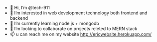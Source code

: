 - 👋 Hi, I’m @tech-911
- 👀 I’m interested in web development technology both frontend and backend
- 🌱 I’m currently learning node js + mongodb
- 💞️ I’m looking to collaborate on projects releted to MERN stack
- 📫 u can reach me on my website http://ericwebsite.herokuapp.com/

<!---
tech-911/tech-911 is a ✨ special ✨ repository because its `README.md` (this file) appears on your GitHub profile.
You can click the Preview link to take a look at your changes.
--->
